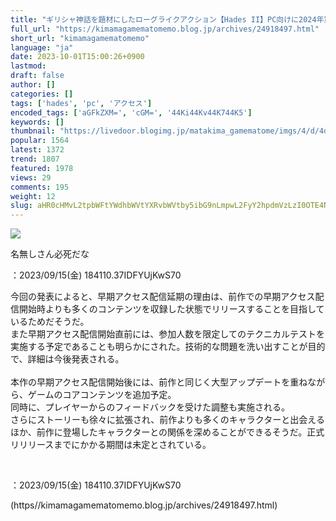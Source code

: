 ```yaml
---
title: "ギリシャ神話を題材にしたローグライクアクション【Hades II】PC向けに2024年第2四半期に早期アクセス配信へ "
full_url: "https://kimamagamematomemo.blog.jp/archives/24918497.html"
short_url: "kimamagamematomemo"
language: "ja"
date: 2023-10-01T15:00:26+0900
lastmod: 
draft: false
author: []
categories: []
tags: ['hades', 'pc', 'アクセス']
encoded_tags: ['aGFkZXM=', 'cGM=', '44Ki44Kv44K744K5']
keywords: []
thumbnail: "https://livedoor.blogimg.jp/matakima_gamematome/imgs/4/d/4db05e9e.jpg"
popular: 1564
latest: 1372
trend: 1807
featured: 1978
views: 29
comments: 195
weight: 12
slug: aHR0cHMvL2tpbWFtYWdhbWVtYXRvbWVtby5ibG9nLmpwL2FyY2hpdmVzLzI0OTE4NDk3Lmh0bWw=
---
```


![](https://livedoor.blogimg.jp/matakima_gamematome/imgs/4/d/4db05e9e.jpg)

<div><p id='resuname3' class='ui-sortable-handle'>名無しさん必死だな </p>：2023/09/15(金) 184110.37IDFYUjKwS70<p id='surebody3' class='surebody_FYUjKwS70' name='surebodymain'>今回の発表によると、早期アクセス配信延期の理由は、前作での早期アクセス配信開始時よりも多くのコンテンツを収録した状態でリリースすることを目指しているためだそうだ。 <br> また早期アクセス配信開始直前には、参加人数を限定してのテクニカルテストを実施する予定であることも明らかにされた。技術的な問題を洗い出すことが目的で、詳細は今後発表される。 <br> <br> 本作の早期アクセス配信開始後には、前作と同じく大型アップデートを重ねながら、ゲームのコアコンテンツを追加予定。 <br> 同時に、プレイヤーからのフィードバックを受けた調整も実施される。 <br> さらにストーリーも徐々に拡張され、前作よりも多くのキャラクターと出会えるほか、前作に登場したキャラクターとの関係を深めることができるそうだ。正式リリリースまでにかかる期間は未定とされている。</p><br><p>：2023/09/15(金) 184110.37IDFYUjKwS70</p></div>

(https//kimamagamematomemo.blog.jp/archives/24918497.html)
